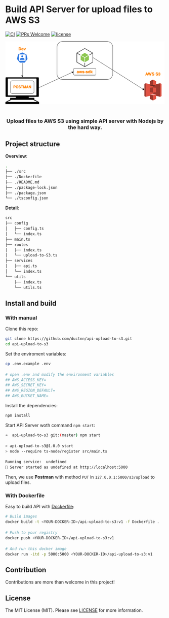 # Build API Server for upload files to AWS S3
[![CI](https://github.com/ductnn/api-upload-to-s3/actions/workflows/ci.yml/badge.svg)](https://github.com/ductnn/api-upload-to-s3/actions/workflows/ci.yml)
[![PRs Welcome](https://img.shields.io/badge/PRs-welcome-brightgreen.svg?style=flat-square)](https://github.com/ductnn/api-upload-to-s3/pulls)
[![license](https://img.shields.io/badge/license-MIT-blue.svg)](LICENSE)


<p align="center">
    <img src="./assets/node-s3.png">
    <br><br> 
    <h3 align="center">Upload files to AWS S3 using simple API server with Nodejs by the hard way.</h3>
</p>

## Project structure

**Overview**:

```sh
.
├── ./src
├── ./Dockerfile
├── ./README.md
├── ./package-lock.json
├── ./package.json
└── ./tsconfig.json
```

**Detail**:

```sh
src
├── config
│   ├── config.ts
│   └── index.ts
├── main.ts
├── routes
│   ├── index.ts
│   └── upload-to-S3.ts
├── services
│   ├── api.ts
│   └── index.ts
└── utils
    ├── index.ts
    └── utils.ts
```

## Install and build

### With manual

Clone this repo:

```sh
git clone https://github.com/ductnn/api-upload-to-s3.git
cd api-upload-to-s3
```

Set the enviroment variables:

```sh
cp .env.example .env

# open .env and modify the environment variables
## AWS_ACCESS_KEY=
## AWS_SECRET_KEY=
## AWS_REGION_DEFAULT=
## AWS_BUCKET_NAME=
```

Install the dependencies:

```sh
npm install
```

Start API Server woth command `npm start`:

```sh
➜  api-upload-to-s3 git:(master) npm start 

> api-upload-to-s3@1.0.0 start
> node --require ts-node/register src/main.ts

Running service:  undefined
🚀 Server started as undefined at http://localhost:5000
```

Then, we use **Postman** with method `PUT` in `127.0.0.1:5000/s3/upload` to 
upload files.

### With Dockerfile

Easy to build API with [Dockerfile](./Dockerfile):

```sh
# Build images
docker build -t <YOUR-DOCKER-ID>/api-upload-to-s3:v1 -f Dockerfile .

# Push to your registry
docker push <YOUR-DOCKER-ID>/api-upload-to-s3:v1

# And run this docker image
docker run -itd -p 5000:5000 <YOUR-DOCKER-ID>/api-upload-to-s3:v1
```

## Contribution
Contributions are more than welcome in this project!

## License
The MIT License (MIT). Please see [LICENSE](LICENSE) for more information.
